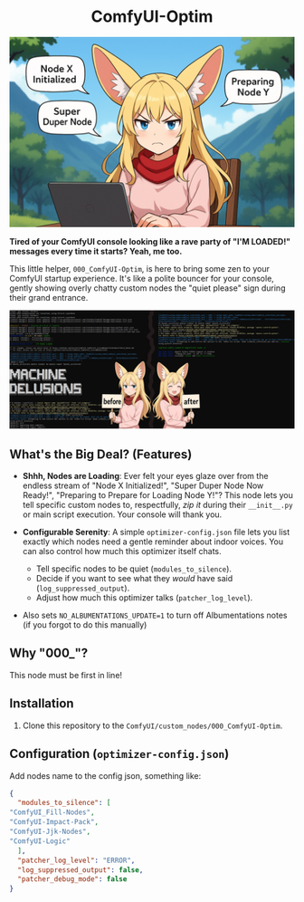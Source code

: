 <div align="center">

<h1>ComfyUI-Optim</h1>

<p align="center">
  <img src="./assets/loading-comfyui.jpg" alt="ComfyUI-Optim">
</p>
    
</div>


**Tired of your ComfyUI console looking like a rave party of "I'M LOADED!" messages every time it starts? Yeah, me too.**

This little helper, `000_ComfyUI-Optim`, is here to bring some zen to your ComfyUI startup experience. It's like a polite bouncer for your console, gently showing overly chatty custom nodes the "quiet please" sign during their grand entrance.

<p align="center">
  <img src="./assets/result.jpg" alt="ComfyUI-Optim results">
</p>

## What's the Big Deal? (Features)

*   **Shhh, Nodes are Loading**: Ever felt your eyes glaze over from the endless stream of "Node X Initialized!", "Super Duper Node Now Ready!", "Preparing to Prepare for Loading Node Y!"? This node lets you tell specific custom nodes to, respectfully, *zip it* during their `__init__.py` or main script execution. Your console will thank you.
*   **Configurable Serenity**: A simple `optimizer-config.json` file lets you list exactly which nodes need a gentle reminder about indoor voices. You can also control how much this optimizer itself chats.
    *   Tell specific nodes to be quiet (`modules_to_silence`).
    *   Decide if you want to see what they *would* have said (`log_suppressed_output`).
    *   Adjust how much this optimizer talks (`patcher_log_level`).

*   Also sets `NO_ALBUMENTATIONS_UPDATE=1` to turn off Albumentations notes (if you forgot to do this manually)

## Why "000_"?

This node must be first in line! 

## Installation

1.  Clone this repository to the `ComfyUI/custom_nodes/000_ComfyUI-Optim`.

## Configuration (`optimizer-config.json`)

Add nodes name to the config json, something like:

```json
{
  "modules_to_silence": [
"ComfyUI_Fill-Nodes", 
"ComfyUI-Impact-Pack", 
"ComfyUI-Jjk-Nodes", 
"ComfyUI-Logic"
  ],
  "patcher_log_level": "ERROR",
  "log_suppressed_output": false,
  "patcher_debug_mode": false
}
